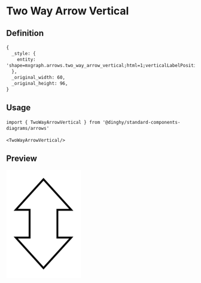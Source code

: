 # Two Way Arrow Vertical

## Definition

```
{
  _style: { 
    entity: 'shape=mxgraph.arrows.two_way_arrow_vertical;html=1;verticalLabelPosition=bottom;verticalAlign=top;strokeWidth=2;strokeColor=#000000;',
  },
  _original_width: 60,
  _original_height: 96,
}
```

## Usage

```
import { TwoWayArrowVertical } from '@dinghy/standard-components-diagrams/arrows'

<TwoWayArrowVertical/>
```

## Preview

<img src="./two-way-arrow-vertical.png" width="200"/>
